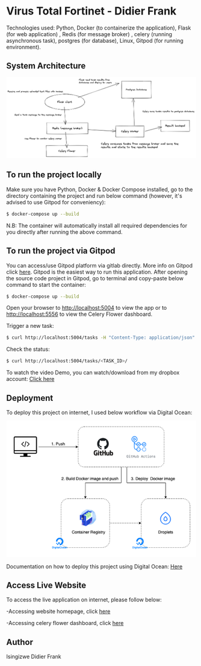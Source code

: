 # Virus Total Fortinet - Didier Frank

Technologies used: Python, Docker (to containerize the application), Flask (for web application) , Redis (for message broker) , celery (running asynchronous task), postgres (for database), Linux, Gitpod (for running environment).

## System Architecture

![plot](./systemarchitectureflow.png)

## To run the project locally

Make sure you have Python, Docker & Docker Compose installed, go to the directory containing the project and run below command (however, it's advised to use Gitpod for conveniency):

```sh
$ docker-compose up --build
```

N.B: The container will automatically install all required dependencies for you directly after running the above command.

## To run the project via Gitpod

You can access/use Gitpod platform via gitlab directly. More info on Gitpod click [here](https://gitpod.io/workspaces).
Gitpod is the easiest way to run this application.
After opening the source code project in Gitpod, go to terminal and copy-paste below command to start the container:

```sh
$ docker-compose up --build
```

Open your browser to [http://localhost:5004](http://localhost:5004) to view the app or to [http://localhost:5556](http://localhost:5556) to view the Celery Flower dashboard.

Trigger a new task:

```sh
$ curl http://localhost:5004/tasks -H "Content-Type: application/json" --data '{"type": 0}'
```

Check the status:

```sh
$ curl http://localhost:5004/tasks/<TASK_ID>/
```

To watch the video Demo, you can watch/download from my dropbox account: [Click here](https://www.dropbox.com/s/gza7897tj3gzvoc/Virus_Total_Demo_DidierFrank.mov?dl=0)

## Deployment

To deploy this project on internet, I used below workflow via Digital Ocean:

![plot](./digitalocean.png)

Documentation on how to deploy this project using Digital Ocean: [Here](https://faun.pub/full-ci-cd-with-docker-github-actions-digitalocean-droplets-container-registry-db2938db8246)

## Access Live Website

To access the live application on internet, please follow below:

-Accessing website homepage, click [here](http://143.110.209.57:5004/)

-Accessing celery flower dashboard, click [here](http://143.110.209.57:5556/)

## Author
Isingizwe Didier Frank 
